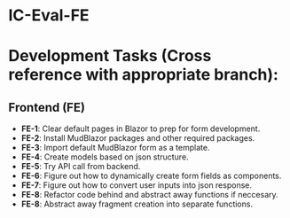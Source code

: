 # IC-Eval-FE

# Development Tasks (Cross reference with appropriate branch):

## Frontend (FE)

- **FE-1**: Clear default pages in Blazor to prep for form development.
- **FE-2**: Install MudBlazor packages and other required packages.
- **FE-3**: Import default MudBlazor form as a template.
- **FE-4**: Create models based on json structure.
- **FE-5**: Try API call from backend.
- **FE-6**: Figure out how to dynamically create form fields as components.
- **FE-7**: Figure out how to convert user inputs into json response.
- **FE-8**: Refactor code behind and abstract away functions if neccesary.
- **FE-8**: Abstract away fragment creation into separate functions.
